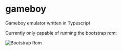 # gameboy
Gameboy emulator written in Typescript

Currently only capable of running the bootstrap rom:

![Bootstrap Rom](https://puu.sh/yGzlF/6913005805.png)
